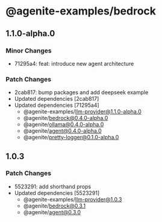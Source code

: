# @agenite-examples/bedrock

## 1.1.0-alpha.0

### Minor Changes

- 71295a4: feat: introduce new agent architecture

### Patch Changes

- 2cab817: bump packages and add deepseek example
- Updated dependencies [2cab817]
- Updated dependencies [71295a4]
  - @agenite-examples/llm-provider@1.1.0-alpha.0
  - @agenite/bedrock@0.4.0-alpha.0
  - @agenite/ollama@0.4.0-alpha.0
  - @agenite/agent@0.4.0-alpha.0
  - @agenite/pretty-logger@0.1.0-alpha.0

## 1.0.3

### Patch Changes

- 5523291: add shorthand props
- Updated dependencies [5523291]
  - @agenite-examples/llm-provider@1.0.3
  - @agenite/bedrock@0.3.1
  - @agenite/agent@0.3.0
